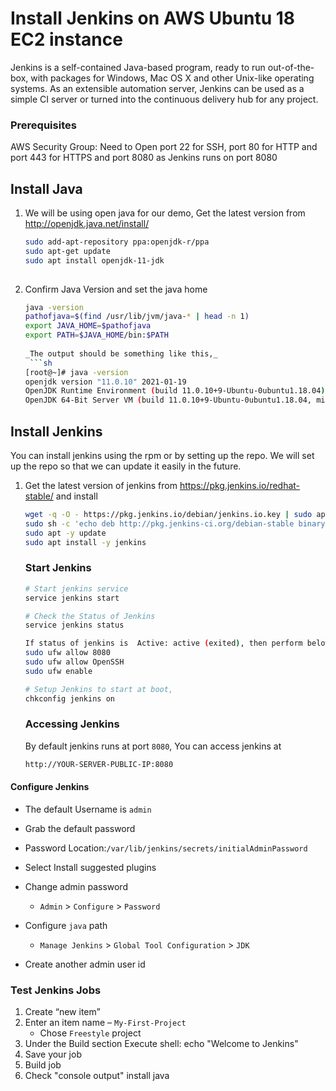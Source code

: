 
# Install Jenkins on AWS Ubuntu 18 EC2 instance
Jenkins is a self-contained Java-based program, ready to run out-of-the-box, with packages for Windows, Mac OS X and other Unix-like operating systems. As an extensible automation server, Jenkins can be used as a simple CI server or turned into the continuous delivery hub for any project.


### Prerequisites
AWS Security Group:
Need to Open port 22 for SSH, port 80 for HTTP and port 443 for HTTPS and port 8080 as Jenkins runs on port 8080


## Install Java
1. We will be using open java for our demo, Get the latest version from http://openjdk.java.net/install/
   ```sh
   sudo add-apt-repository ppa:openjdk-r/ppa
   sudo apt-get update
   sudo apt install openjdk-11-jdk
  
   ```

1. Confirm Java Version and set the java home
   ```sh
   java -version
   pathofjava=$(find /usr/lib/jvm/java-* | head -n 1)
   export JAVA_HOME=$pathofjava
   export PATH=$JAVA_HOME/bin:$PATH
  
   _The output should be something like this,_
    ```sh
   [root@~]# java -version
   openjdk version "11.0.10" 2021-01-19
   OpenJDK Runtime Environment (build 11.0.10+9-Ubuntu-0ubuntu1.18.04)
   OpenJDK 64-Bit Server VM (build 11.0.10+9-Ubuntu-0ubuntu1.18.04, mixed mode, sharing)
   ```

## Install Jenkins
 You can install jenkins using the rpm or by setting up the repo. We will set up the repo so that we can update it easily in the future.
1. Get the latest version of jenkins from https://pkg.jenkins.io/redhat-stable/ and install
   ```sh
   wget -q -O - https://pkg.jenkins.io/debian/jenkins.io.key | sudo apt-key add -
   sudo sh -c 'echo deb http://pkg.jenkins-ci.org/debian-stable binary/ > /etc/apt/sources.list.d/jenkins.list'
   sudo apt -y update
   sudo apt install -y jenkins
   ```

   ### Start Jenkins
   ```sh
   # Start jenkins service
   service jenkins start
   
   # Check the Status of Jenkins
   service jenkins status
   
   If status of jenkins is  Active: active (exited), then perform below steps:
   sudo ufw allow 8080
   sudo ufw allow OpenSSH
   sudo ufw enable

   # Setup Jenkins to start at boot,
   chkconfig jenkins on
   ```

   ### Accessing Jenkins
   By default jenkins runs at port `8080`, You can access jenkins at
   ```sh
   http://YOUR-SERVER-PUBLIC-IP:8080
   ```
  #### Configure Jenkins
- The default Username is `admin`
- Grab the default password 
- Password Location:`/var/lib/jenkins/secrets/initialAdminPassword`
- Select Install suggested plugins

- Change admin password
   - `Admin` > `Configure` > `Password`
- Configure `java` path
  - `Manage Jenkins` > `Global Tool Configuration` > `JDK`  
- Create another admin user id

### Test Jenkins Jobs
1. Create “new item”
1. Enter an item name – `My-First-Project`
   - Chose `Freestyle` project
1. Under the Build section
	Execute shell: echo "Welcome to Jenkins"
1. Save your job 
1. Build job
1. Check "console output"
install java 
